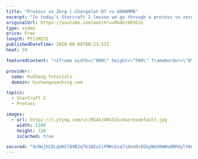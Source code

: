 ```yaml
---
title: "Protoss vs Zerg | Chargelot-DT vs 6000MMR"
excerpt: "In today's Starcraft 2 lesson we go through a protoss vs zerg game against a very strong grandmaster \"Ryu\" who is currently about 6000MMR on the north american server. I play a pretty unique 4 gate zealot-dt style which is very close to Zest's 4 gate adept build that is running rampant on the ladder."
originalUrl: https://youtube.com/watch?v=RG4kz4RSEIo
type: video
price: Free
length: PT11M27S
publishedDateTime: 2020-08-04T00:23:53Z
heat: 50

featuredContent: "<iframe width=\"800\" height=\"500\" frameborder=\"0\" src=\"https://www.youtube.com/embed/RG4kz4RSEIo\" allow=\"accelerometer; autoplay; encrypted-media; gyroscope; picture-in-picture\" allowfullscreen></iframe>"

provider:
  name: HuShang Tutorials
  domain: hushangcoaching.com

topics:
  - StarCraft 2
  - Protoss

images:
  - url: https://i.ytimg.com/vi/RG4kz4RSEIo/maxresdefault.jpg
    width: 1280
    height: 720
    isCached: true

secured: "9/HwjhCDLqUKSl09BJqTK1KEuIiFMWcOsa7sXxnOrEGbyWe50mWv8RRdylYmoU2e7U92eU1TFQXxEJ/BDDlhZVDNHiwnuUoAMuG29bb4MC055weJiksK9Eyg5llR8xm3SjZFTVEfkH0hwACsdx5+3AQe7Z4GXSrqkF5eFCx85VA7vwQHU4U/lDRtYNFWSvnS7423KoX/8hviD9tn0drGOJ8kW8faHGv65d02Bw4z5OYIwyizDEkRP8plMPXXjXGVNG+SWp3/4Jhwk+TSd3H3xuGf5ahX7LinxnRqlP1iQ3ZE9+yddC9WWDm5vUeqwZnfmRecj/NsSCmJGwHIjm9Cy/6bJUqg7Ay8ujRjfSw/0dBo6mTc6GsMa1S3tHVNAhy8uMzgw5lshV/d15Bh2LUK2PetBb8dQ/HR1vCtOw5AD44=;XET3oh4xCdb7IozooL91cw=="
---
```


